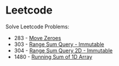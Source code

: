 # Leetcode
Solve Leetcode Problems:

- 283 - [Move Zeroes](src/com/namanh/move_zeroes/MoveZeroes.java)
- 303 - [Range Sum Query - Immutable](src/com/namanh/range_sum_query/NumArray.java)
- 304 - [Range Sum Query 2D - Immutable](src/com/namanh/range_sum_query_2d/NumMatrix.java)
- 1480 - [Running Sum of 1D Array](src/com/namanh/running_sum_1d_array/Solution.java)